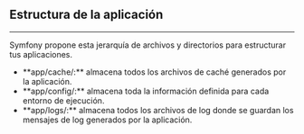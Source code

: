 ## Estructura de la aplicación
-----------------------------

Symfony propone esta jerarquía de archivos y directorios para estructurar tus aplicaciones.

* <!-- .element: class="fragment" data-fragment-index="1" --> **app/cache/:** almacena todos los archivos de caché generados por la aplicación.

* <!-- .element: class="fragment" data-fragment-index="2" --> **app/config/:** almacena toda la información definida para cada entorno de ejecución.

* <!-- .element: class="fragment" data-fragment-index="3" --> **app/logs/:** almacena todos los archivos de log donde se guardan los mensajes de log generados por la aplicación.

